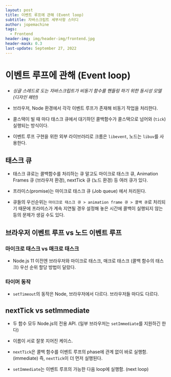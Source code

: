 ```yaml
---
layout: post
title: 이벤트 루프에 관해 (Event loop)
subtitle: 자바스크립트 세부사항 스터디
author: jopemachine
tags:
  - Frontend
header-img: img/header-img/frontend.jpg
header-mask: 0.3
last-update: September 27, 2022
---
```


# 이벤트 루프에 관해 (Event loop)

- *싱글 스레드로 도는 자바스크립트가 비동기 함수를 핸들링 하기 위한 동시성 모델 (디자인 패턴)*

- 브라우저, Node 환경에서 각각 이벤트 루프가 존재해 비동기 작업을 처리한다.

- 콜스택이 빌 때 마다 태스크 큐에서 대기하던 콜백함수가 콜스택으로 넘어와 (`tick`) 실행되는 방식이다.

- 이벤트 루프 구현을 위한 외부 라이브러리로 크롬은 `libevent`, 노드는 `libuv`를 사용한다.

## 태스크 큐

- 태스크 큐로는 콜백함수를 처리하는 큐 말고도 마이크로 태스크 큐, Animation Frames 큐 (브라우저 환경), nextTick 큐 (노드 환경) 등 여러 큐가 있다.

- 프라미스(promise)는 마이크로 태스크 큐 (Job queue) 에서 처리된다.

- 큐들의 우선순위는 `마이크로 태스크 큐 > animation frame 큐 > 콜백 큐`로 처리되기 때문에 프라미스가 계속 지연될 경우 설정해 놓은 시간에 콜백이 실행되지 않는 등의 문제가 생길 수도 있다.

## 브라우저 이벤트 루프 vs 노드 이벤트 루프

### 마이크로 태스크 vs 매크로 태스크

- Node.js 11 이전엔 브라우저와 마이크로 태스크, 매크로 태스크 (콜백 함수의 태스크) 우선 순위 할당 방법이 달랐다.

### 타이머 동작

- `setTimeout`의 동작은 Node, 브라우저에서 다르다. 브라우저들 마다도 다르다.

## nextTick vs setImmediate

- 두 함수 모두 Node.js의 전용 API. (일부 브라우저는 `setImmediate`를 지원하긴 한다)

- 이름이 서로 잘못 지어진 케이스.

- `nextTick`은 콜백 함수를 이벤트 루프의 phase에 관계 없이 바로 실행함. (immediate) 즉, `nextTick`이 더 먼저 실행된다.

- `setImmediate`는 이벤트 루프의 가능한 다음 loop에 실행함. (next loop)
